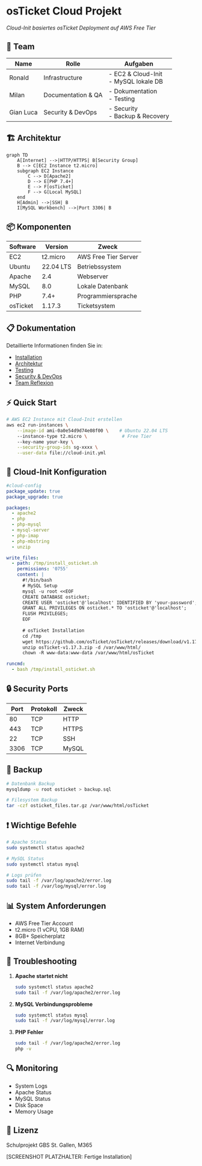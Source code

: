 # osTicket Cloud Projekt
*Cloud-Init basiertes osTicket Deployment auf AWS Free Tier*

## 👥 Team
| Name | Rolle | Aufgaben |
|------|-------|----------|
| Ronald | Infrastructure | - EC2 & Cloud-Init<br>- MySQL lokale DB |
| Milan | Documentation & QA | - Dokumentation<br>- Testing |
| Gian Luca | Security & DevOps | - Security<br>- Backup & Recovery |

## 🏗️ Architektur
```mermaid
graph TD
    A[Internet] -->|HTTP/HTTPS| B[Security Group]
    B --> C[EC2 Instance t2.micro]
    subgraph EC2 Instance
        C --> D[Apache2]
        D --> E[PHP 7.4+]
        E --> F[osTicket]
        F --> G[Local MySQL]
    end
    H[Admin] -->|SSH| B
    I[MySQL Workbench] -->|Port 3306| B
```

## 📦 Komponenten
| Software | Version | Zweck |
|----------|---------|-------|
| EC2 | t2.micro | AWS Free Tier Server |
| Ubuntu | 22.04 LTS | Betriebssystem |
| Apache | 2.4 | Webserver |
| MySQL | 8.0 | Lokale Datenbank |
| PHP | 7.4+ | Programmiersprache |
| osTicket | 1.17.3 | Ticketsystem |

## 📋 Dokumentation

Detaillierte Informationen finden Sie in:
- [Installation](docs/INSTALLATION.md)
- [Architektur](docs/ARCHITECTURE.md)
- [Testing](docs/TESTING.md)
- [Security & DevOps](docs/SECURITY_AND_DEVOPS.md)
- [Team Reflexion](docs/REFLECTION.md)

## ⚡️ Quick Start
```bash
# AWS EC2 Instance mit Cloud-Init erstellen
aws ec2 run-instances \
    --image-id ami-0a0e54d9d74e08f00 \    # Ubuntu 22.04 LTS
    --instance-type t2.micro \             # Free Tier
    --key-name your-key \
    --security-group-ids sg-xxxx \
    --user-data file://cloud-init.yml
```

## 🔧 Cloud-Init Konfiguration
```yaml
#cloud-config
package_update: true
package_upgrade: true

packages:
  - apache2
  - php
  - php-mysql
  - mysql-server
  - php-imap
  - php-mbstring
  - unzip

write_files:
  - path: /tmp/install_osticket.sh
    permissions: '0755'
    content: |
      #!/bin/bash
      # MySQL Setup
      mysql -u root <<EOF
      CREATE DATABASE osticket;
      CREATE USER 'osticket'@'localhost' IDENTIFIED BY 'your-password';
      GRANT ALL PRIVILEGES ON osticket.* TO 'osticket'@'localhost';
      FLUSH PRIVILEGES;
      EOF
      
      # osTicket Installation
      cd /tmp
      wget https://github.com/osTicket/osTicket/releases/download/v1.17.3/osTicket-v1.17.3.zip
      unzip osTicket-v1.17.3.zip -d /var/www/html/
      chown -R www-data:www-data /var/www/html/osTicket

runcmd:
  - bash /tmp/install_osticket.sh
```

## 🔒 Security Ports
| Port | Protokoll | Zweck |
|------|-----------|-------|
| 80 | TCP | HTTP |
| 443 | TCP | HTTPS |
| 22 | TCP | SSH |
| 3306 | TCP | MySQL |

## 💾 Backup
```bash
# Datenbank Backup
mysqldump -u root osticket > backup.sql

# Filesystem Backup
tar -czf osticket_files.tar.gz /var/www/html/osTicket
```

## ❗ Wichtige Befehle
```bash
# Apache Status
sudo systemctl status apache2

# MySQL Status
sudo systemctl status mysql

# Logs prüfen
sudo tail -f /var/log/apache2/error.log
sudo tail -f /var/log/mysql/error.log
```

## 📊 System Anforderungen
- AWS Free Tier Account
- t2.micro (1 vCPU, 1GB RAM)
- 8GB+ Speicherplatz
- Internet Verbindung

## 🚨 Troubleshooting
1. **Apache startet nicht**
   ```bash
   sudo systemctl status apache2
   sudo tail -f /var/log/apache2/error.log
   ```

2. **MySQL Verbindungsprobleme**
   ```bash
   sudo systemctl status mysql
   sudo tail -f /var/log/mysql/error.log
   ```

3. **PHP Fehler**
   ```bash
   sudo tail -f /var/log/apache2/error.log
   php -v
   ```

## 🔍 Monitoring
- System Logs
- Apache Status
- MySQL Status
- Disk Space
- Memory Usage

## 📝 Lizenz
Schulprojekt GBS St. Gallen, M365

[SCREENSHOT PLATZHALTER: Fertige Installation]
